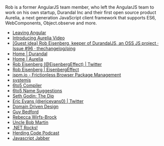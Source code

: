 Rob is a former AngularJS team member, who left the AngularJS team to work on his own startup, Durandal Inc and their first open source product Aurelia, a next generation JavaScript client framework that supports ES6, WebComponents, Object.observe and more.

* [Leaving Angular](http://eisenbergeffect.bluespire.com/leaving-angular/)
* [Introducing Aurelia Video](http://blog.durandal.io/2015/01/26/introducing-aurelia/)
* [[Guest idea] Rob Eisenberg, keeper of DurandalJS, an OSS JS project · Issue #96 · thechangelog/ping](https://github.com/thechangelog/ping/issues/96)
* [Home | Durandal](http://durandaljs.com/)
* [Home | Aurelia](http://aurelia.io/)
* [Rob Eisenberg (@EisenbergEffect) | Twitter](https://twitter.com/EisenbergEffect)
* [Rob Eisenberg | EisenbergEffect](http://robeisenberg.com/)
* [jspm.io - Frictionless Browser Package Management](http://jspm.io/)
* [systemjs](https://github.com/systemjs/systemjs)
* [6to5 Compiler](https://github.com/6to5)
* [6to5 Name Suggestions](https://github.com/6to5/6to5/issues/596)
* [Seth Godin: The Dip](https://www.amazon.com/exec/obidos/ASIN/1591841666)
* [Eric Evans (@ericevans0) | Twitter](https://twitter.com/ericevans0)
* [Domain Driven Design](http://www.amazon.com/exec/obidos/ASIN/0321125215/5by5-20)
* [Guy Bedford](https://twitter.com/guybedford)
* [Rebecca Wirfs-Brock](http://www.wirfs-brock.com/)
* [Uncle Bob Martin](https://twitter.com/unclebobmartin)
* [.NET Rocks!](http://www.dotnetrocks.com/)
* [Herding Code Podcast](http://herdingcode.com/)
* [Javascript Jabber](http://javascriptjabber.com/)